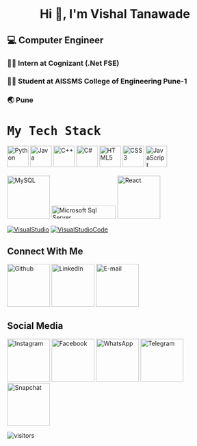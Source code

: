 <h1 align="center">Hi 👋, I'm Vishal Tanawade</h1>

<h2 align="left"> 💻  Computer Engineer</h2>
 
### 👨‍💻 Intern at Cognizant  (.Net FSE)
### 🧑‍🎓 Student at AISSMS College of Engineering Pune-1
### 🌏 Pune

# <samp>My Tech Stack </samp>

<a href="https://github.com/beingvishalt?tab=repositories"><img src="https://edent.github.io/SuperTinyIcons/images/svg/python.svg" width="50" title="Python"/></a>
<a href="https://github.com/beingvishalt?tab=repositories"><img src="https://edent.github.io/SuperTinyIcons/images/svg/java.svg" width="50" title="Java"/></a>
<a href="https://github.com/beingvishalt?tab=repositories"><img src="https://edent.github.io/SuperTinyIcons/images/svg/cplusplus.svg" width="50" title="C++"/></a>
<a href="https://github.com/beingvishalt?tab=repositories"><img src="https://martinchavez.github.io/Assets/Logos/csharp.svg" width="50" title="C#"/></a>
<a href="https://github.com/beingvishalt?tab=repositories"><img src="https://edent.github.io/SuperTinyIcons/images/svg/html5.svg" width="50" title="HTML5" /></a>
<a href="https://github.com/beingvishalt?tab=repositories"><img src="https://edent.github.io/SuperTinyIcons/images/svg/css3.svg" width="50" title="CSS3"/></a>
<a href="https://github.com/beingvishalt?tab=repositories"><img src="https://edent.github.io/SuperTinyIcons/images/svg/javascript.svg" width="50" title="JavaScript" /></a> <br><br>
<a href="https://github.com/beingvishalt?tab=repositories"><img src="https://img.shields.io/badge/-MySQL-black?style=flat&logo=mysql" width="100" title="MySQL" /></a>
<a href="https://github.com/beingvishalt?tab=repositories"><img src="https://img.shields.io/badge/-MicrosoftSQLServer-black?style=flat&logo=microsoft-sql-server" width="150" height="30" title="Microsoft Sql Server" /></a>
<a href="https://github.com/beingvishalt?tab=repositories"><img src="https://img.shields.io/badge/-React-black?style=flat&logo=React" width="100" title="React" /></a>





[![VisualStudio](https://img.shields.io/badge/-VisualStudio-black?style=flat&logo=visual-studio&link=https://github.com/beingvishalt&logoColor=522D91)](https://github.com/beingvishalt)
[![VisualStudioCode](https://img.shields.io/badge/-VisualStudioCode-black?style=flat&logo=visual-studio-code&link=https://github.com/beingvishalt&logoColor=007ACC)](https://github.com/beingvishalt)


## Connect With Me
<a href="https://github.com/beingvishalt?tab=repositories"><img src="https://edent.github.io/SuperTinyIcons/images/png/github.png" width="100" title="Github"/></a>
 <a href="https://www.linkedin.com/in/beingvishalt"><img src="https://edent.github.io/SuperTinyIcons/images/svg/linkedin.svg" width="100" title="LinkedIn"/></a>
 <a href="mailto:beingvishalt@gmail.com"><img src="https://edent.github.io/SuperTinyIcons/images/svg/email.svg" width="100" title="E-mail"/></a>
## Social Media
<a href="https://www.instagram.com/vishaltanawade"><img src="https://edent.github.io/SuperTinyIcons/images/svg/instagram.svg" width="100" title="Instagram" /></a>
 <a href="https://www.facebook.com/beingvishalt"><img src="https://edent.github.io/SuperTinyIcons/images/svg/facebook.svg" width="100" title="Facebook"/></a>
 <a href="https://wa.me/+919096095688"><img src="https://edent.github.io/SuperTinyIcons/images/svg/whatsapp.svg" width="100" title="WhatsApp"/></a>
 <a href="https://telegram.me/beingvishalt"><img src="https://edent.github.io/SuperTinyIcons/images/svg/telegram.svg" width="100" title="Telegram"/></a>
<a href="https://www.snapchat.com/add/vishaldt1?share_id=J1saN7ctJC4&locale=en-IN"><img src="https://edent.github.io/SuperTinyIcons/images/svg/snapchat.svg" width="100" title="Snapchat"/></a>


![visitors](https://visitor-badge.glitch.me/badge?page_id=beingvishalt)
<!--
**beingvishalt/beingvishalt** is a ✨ _special_ ✨ repository because its `README.md` (this file) appears on your GitHub profile.

Here are some ideas to get you started:

- 🔭 I’m currently working on ...
- 🌱 I’m currently learning ...
- 👯 I’m looking to collaborate on ...
- 🤔 I’m looking for help with ...
- 💬 Ask me about ...
- 📫 How to reach me: ...
- 😄 Pronouns: ...
- ⚡ Fun fact: ...
-->

